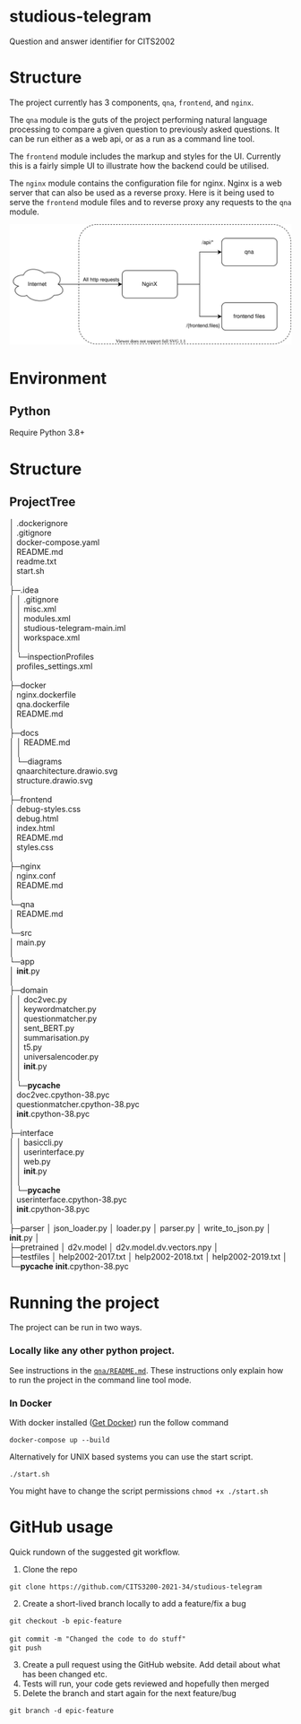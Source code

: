 # studious-telegram
Question and answer identifier for CITS2002

# Structure

The project currently has 3 components, `qna`, `frontend`, and `nginx`. 

The `qna` module is the guts of the project performing natural language processing to compare a given question to previously asked questions. It can be run either as a web api, or as a run as a command line tool.

The `frontend` module includes the markup and styles for the UI. Currently this is a fairly simple UI to illustrate how the backend could be utilised.

The `nginx` module contains the configuration file for nginx. Nginx is a web server that can also be used as a reverse proxy. Here is it being used to serve the `frontend` module files and to reverse proxy any requests to the `qna` module.

![Structure Diagram](./docs/diagrams/structure.drawio.svg)

# Environment

## Python

Require Python 3.8+

# Structure

## ProjectTree

│  .dockerignore<br>
│  .gitignore<br>
│  docker-compose.yaml<br>
│  README.md<br>
│  readme.txt<br>
│  start.sh<br>
│  <br>
├─.idea<br>
│  │  .gitignore<br>
│  │  misc.xml<br>
│  │  modules.xml<br>
│  │  studious-telegram-main.iml<br>
│  │  workspace.xml<br>
│  │  
│  └─inspectionProfiles<br>
│          profiles_settings.xml<br>
│          
├─docker<br>
│      nginx.dockerfile<br>
│      qna.dockerfile<br>
│      README.md<br>
│      
├─docs<br>
│  │  README.md<br>
│  │  
│  └─diagrams<br>
│          qnaarchitecture.drawio.svg<br>
│          structure.drawio.svg<br>
│          
├─frontend<br>
│      debug-styles.css<br>
│      debug.html<br>
│      index.html<br>
│      README.md<br>
│      styles.css<br>
│      
├─nginx<br>
│      nginx.conf<br>
│      README.md<br>
│      
└─qna<br>
    │  README.md<br>
    │  
    └─src<br>
        │  main.py<br>
        │  
        └─app<br>
            │  __init__.py<br>
            │  
            ├─domain<br>
            │  │  doc2vec.py<br>
            │  │  keywordmatcher.py<br>
            │  │  questionmatcher.py<br>
            │  │  sent_BERT.py<br>
            │  │  summarisation.py<br>
            │  │  t5.py<br>
            │  │  universalencoder.py<br>
            │  │  __init__.py<br>
            │  │  
            │  └─__pycache__<br>
            │          doc2vec.cpython-38.pyc<br>
            │          questionmatcher.cpython-38.pyc<br>
            │          __init__.cpython-38.pyc<br>
            │          
            ├─interface<br>
            │  │  basiccli.py<br>
            │  │  userinterface.py<br>
            │  │  web.py<br>
            │  │  __init__.py<br>
            │  │  
            │  └─__pycache__<br>
            │          userinterface.cpython-38.pyc<br>
            │          __init__.cpython-38.pyc<br>
            │          
            ├─parser
            │      json_loader.py
            │      loader.py
            │      parser.py
            │      write_to_json.py
            │      __init__.py
            │      
            ├─pretrained
            │      d2v.model
            │      d2v.model.dv.vectors.npy
            │      
            ├─testfiles
            │      help2002-2017.txt
            │      help2002-2018.txt
            │      help2002-2019.txt
            │      
            └─__pycache__
                    __init__.cpython-38.pyc
                    
# Running the project

The project can be run in two ways. 

### Locally like any other python project. 

See instructions in the [`qna/README.md`](qna/README.md). These instructions only explain how to run the project in the command line tool mode.

### In Docker

With docker installed ([Get Docker](https://docs.docker.com/get-docker/)) run the follow command

```
docker-compose up --build
```

Alternatively for UNIX based systems you can use the start script.

```
./start.sh
```

You might have to change the script permissions `chmod +x ./start.sh`


# GitHub usage

Quick rundown of the suggested git workflow.

1. Clone the repo
```
git clone https://github.com/CITS3200-2021-34/studious-telegram
```
2. Create a short-lived branch locally to add a feature/fix a bug
```
git checkout -b epic-feature

git commit -m "Changed the code to do stuff"
git push
```
3. Create a pull request using the GitHub website. Add detail about what has been changed etc.
4. Tests will run, your code gets reviewed and hopefully then merged
5. Delete the branch and start again for the next feature/bug
```
git branch -d epic-feature 
```
